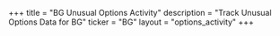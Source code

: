 +++
title = "BG Unusual Options Activity"
description = "Track Unusual Options Data for BG"
ticker = "BG"
layout = "options_activity"
+++

